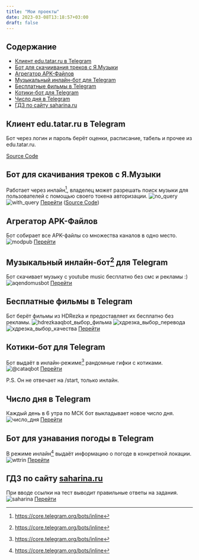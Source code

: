 ```yaml
---
title: "Мои проекты"
date: 2023-03-08T13:18:57+03:00
draft: false
---
```


## Содержание
 - [Клиент edu.tatar.ru в Telegram](#клиент-edutatarru-в-telegram)
 - [Бот для скачиивания треков с Я.Музыки](#бот-для-скачиивания-треков-с-ямузыки)
 - [Агрегатор APK-Файлов](#агрегатор-apk-файлов)
 - [Музыкальный инлайн-бот для Telegram](#музыкальный-инлайн-бот-для-telegram)
 - [Бесплатные фильмы в Telegram](#бесплатные-фильмы)
 - [Котики-бот для Telegram](#котики-бот-для-telegram)
 - [Число дня в Telegram](#число-дня-в-telegram)
 - [ГДЗ по сайту saharina.ru](#гдз-по-сайту-saharinaruhttpssaharinaru)

## Клиент edu.tatar.ru в Telegram
Бот через логин и пароль берёт оценки, расписание, табель и прочее из edu.tatar.ru.

[Source Code](https://codeberg.org/aqendo/edu-tatar-telegram-bot)

## Бот для скачивания треков с Я.Музыки
Работает через инлайн[^inline], владелец может разрешать поиск музыки для пользователей с помощью своего токена авторизации.
![no_query](https://i.ibb.co/Ch4rJrz/inline-no-query.webp)
![with_query](https://i.ibb.co/FKQkxgX/inline-with-query.webp)
[Перейти](https://t.me/yamusaqbot)
([Source Code](https://github.com/aqendo/yandex-music-telegram-bot))

## Агрегатор APK-Файлов
Бот собирает все APK-файлы со множества каналов в одно место.
![modpub](https://i.ibb.co/hWvKXgx/modpub.webp)
[Перейти](https://t.me/modpub_reborn)

## Музыкальный инлайн-бот[^inline] для Telegram
Бот скачивает музыку с youtube music бесплатно без смс и рекламы :)
![aqendomusbot](https://i.ibb.co/b6s1PXq/aqendomusbot-choose.webp)
[Перейти](https://t.me/aqendomusbot)

## Бесплатные фильмы в Telegram
Бот берёт фильмы из HDRezka и предоставляет их бесплатно без рекламы.
![hdrezkaaqbot_выбор_фильма](https://i.ibb.co/VLtGCY6/hdrezkaaq-1.webp)
![хдрезка_выбор_перевода](https://i.ibb.co/DMctZM8/hdrezkaaq-2.webp)
![хдрезка_выбор_качества](https://i.ibb.co/Cz9V8SS/hdrezkaaq-3.webp)
[Перейти](https://t.me/hdrezkaaqbot)

## Котики-бот для Telegram
Бот выдаёт в инлайн-режиме[^inline] рандомные гифки с котиками.
![@cataqbot](https://i.ibb.co/hWfX6jg/cataqbot.webp)
[Перейти](https://t.me/cataqbot)

P.S. Он не отвечает на /start, только инлайн.

## Число дня в Telegram
Каждый день в 6 утра по МСК бот выкладывает новое число дня.
![число_дня](https://i.ibb.co/0j8rZ5J/numberoftheday.webp)
[Перейти](https://t.me/numberoftheday)

## Бот для узнавания погоды в Telegram
В режиме инлайн[^inline] выдаёт информацию о погоде в конкретной локации.
![wttrin](https://i.ibb.co/Hxy3MKK/wttrinbot.webp)
[Перейти](https://t.me/wttrinbot)

## ГДЗ по сайту [saharina.ru](https://saharina.ru)
При вводе ссылки на тест выводит правильные ответы на задания.
![saharina](https://i.ibb.co/5jFKRGc/saharina.webp)
[Перейти](https://saharina_deta-1-j7875884.deta.app/)

[^inline]: https://core.telegram.org/bots/inline
